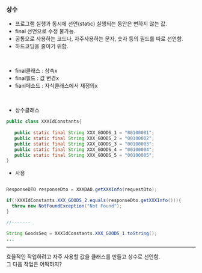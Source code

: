 ### 상수
- 프로그램 실행과 동시에 선언(static) 실행되는 동안은  변하지 않는 값.
- final 선언으로 수정 불가능.
- 공통으로 사용하는 코드나, 자주사용하는 문자, 숫자 등의 필드를 따로 선언함. 
- 하드코딩을 줄이기 위함.
<br>

- final클래스 : 상속x
- final필드 : 값 변경x
- fianl메소드 : 자식클래스에서 재정의x
<br>

- 상수클래스

```java
public class XXXIdConstants{
  
   public static final String XXX_GOODS_1 = "00100001";
   public static final String XXX_GOODS_2 = "00100002";
   public static final String XXX_GOODS_3 = "00100003";
   public static final String XXX_GOODS_4 = "00100004";
   public static final String XXX_GOODS_5 = "00100005";
}
```

- 사용
```java

ResponseDTO responseDto = XXXDAO.getXXXInfo(requestDto);

if(!XXXIdConstants.XXX_GOODS_2.equals(responseDto.getXXXInfo())){
  throw new NotFoundException("Not Found");
}

//-------

String GoodsSeq = XXXIdConstants.XXX_GOODS_1.toString();
...

```

- - -
효율적인 작업하려고 자주 사용할 값을 클래스를 만들고 상수로 선언함.       
그 다음 작업은 어떡하지?

